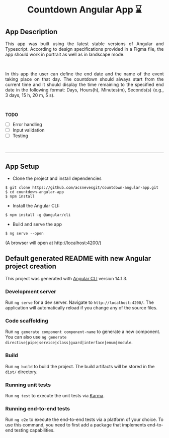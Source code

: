 <h1 align="center">Countdown Angular App ⌛</h1>

<div align="justify">

<h2>App Description</h2>

This app was built using the latest stable versions of Angular and Typescript. According to design specifications provided in a Figma file, the app should work in portrait as well as in landscape mode.

<br>

In this app the user can define the end date and the name of the event taking place on that day. The countdown should always start from the current time and it should display the time remaining to the specified end date in the following format: Days, Hours(h), Minutes(m), Seconds(s) (e.g., 3 days, 15 h, 20 m, 5 s).

<br>

<b>TODO</b>

- [ ] Error handling
- [ ] Input validation
- [ ] Testing

</div>

<br>

---

<h2>App Setup</h2>

<div>

- Clone the project and install dependencies

```shell
$ git clone https://github.com/acsnevesgit/countdown-angular-app.git
$ cd countdown-angular-app
$ npm install
```

- Install the Angular CLI:

`$ npm install -g @angular/cli`

- Build and serve the app

`$ ng serve --open`

(A browser will open at http://localhost:4200/)

</div>

<h2>Default generated README with new Angular project creation</h2>

This project was generated with [Angular CLI](https://github.com/angular/angular-cli) version 14.1.3.

<h3>Development server</h3>

Run `ng serve` for a dev server. Navigate to `http://localhost:4200/`. The application will automatically reload if you change any of the source files.

<h3>Code scaffolding</h3>

Run `ng generate component component-name` to generate a new component. You can also use `ng generate directive|pipe|service|class|guard|interface|enum|module`.

<h3>Build</h3>

Run `ng build` to build the project. The build artifacts will be stored in the `dist/` directory.

<h3>Running unit tests</h3>

Run `ng test` to execute the unit tests via [Karma](https://karma-runner.github.io).

<h3>Running end-to-end tests</h3>

Run `ng e2e` to execute the end-to-end tests via a platform of your choice. To use this command, you need to first add a package that implements end-to-end testing capabilities.
